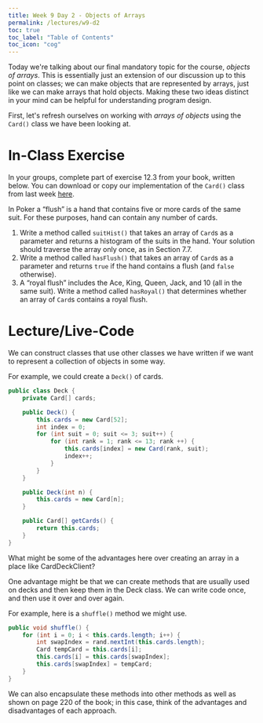 ```yaml
---
title: Week 9 Day 2 - Objects of Arrays
permalink: /lectures/w9-d2
toc: true
toc_label: "Table of Contents"
toc_icon: "cog"
---
```


Today we're talking about our final mandatory topic for the course, _objects of arrays_. This is essentially just an extension of our discussion up to this point on classes; we can make objects that are represented by arrays, just like we can make arrays that hold objects. Making these two ideas distinct in your mind can be helpful for understanding program design. 

First, let's refresh ourselves on working with _arrays of objects_ using the `Card()` class we have been looking at. 

# In-Class Exercise

In your groups, complete part of exercise 12.3 from your book, written below. You can download or copy our implementation of the `Card()` class from last week [here](https://github.com/alackles/CMSC-150-WT-23/tree/main/_pages/lectures/week8/code/CardExample/src).

In Poker a “flush” is a hand that contains five or more cards of the same suit. For these purposes, hand can contain any number of cards.

1. Write a method called `suitHist()` that takes an array of `Card`s as a parameter and returns a histogram of the suits in the hand. Your solution should traverse the array only once, as in Section 7.7.
2. Write a method called `hasFlush()` that takes an array of `Card`s as a parameter and returns `true` if the hand contains a flush (and `false` otherwise).
3. A “royal flush” includes the Ace, King, Queen, Jack, and 10 (all in the same suit). Write a method called `hasRoyal()` that determines whether an array of `Card`s contains a royal flush.

# Lecture/Live-Code

We can construct classes that use other classes we have written if we want to represent a collection of objects in some way. 

For example, we could create a `Deck()` of cards. 

```java
public class Deck {
    private Card[] cards;

    public Deck() {
        this.cards = new Card[52];
        int index = 0;
        for (int suit = 0; suit <= 3; suit++) {
            for (int rank = 1; rank <= 13; rank ++) {
                this.cards[index] = new Card(rank, suit);
                index++;
            }
        }
    }

    public Deck(int n) {
        this.cards = new Card[n];
    }

    public Card[] getCards() {
        return this.cards;
    }
}
```

What might be some of the advantages here over creating an array in a place like CardDeckClient?

One advantage might be that we can create methods that are usually used on decks and then keep them in the Deck class. We can write code once, and then use it over and over again. 

For example, here is a `shuffle()` method we might use. 

```java
public void shuffle() {
    for (int i = 0; i < this.cards.length; i++) {
        int swapIndex = rand.nextInt(this.cards.length);
        Card tempCard = this.cards[i];
        this.cards[i] = this.cards[swapIndex];
        this.cards[swapIndex] = tempCard;
    }
}
```

We can also encapsulate these methods into other methods as well as shown on page 220 of the book; in this case, think of the advantages and disadvantages of each approach. 

